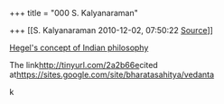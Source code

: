 +++
title = "000 S. Kalyanaraman"

+++
[[S. Kalyanaraman	2010-12-02, 07:50:22 [Source](https://groups.google.com/g/bvparishat/c/X5nu5A3NzIg)]]



[Hegel's concept of Indian philosophy](http://tinyurl.com/2a2b66e)

  

The link<http://tinyurl.com/2a2b66e>cited at<https://sites.google.com/site/bharatasahitya/vedanta>

  

k


